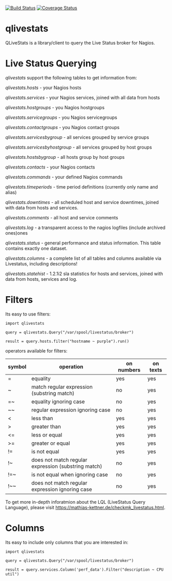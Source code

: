 [![Build Status](https://travis-ci.org/haukurk/qlivestats.svg?branch=master)](https://travis-ci.org/haukurk/qlivestats)
[![Coverage Status](https://coveralls.io/repos/haukurk/qlivestats/badge.svg?branch=master)](https://coveralls.io/r/haukurk/qlivestats?branch=master)
# qlivestats
QLiveStats is a library/client to query the Live Status broker for Nagios.

# Live Status Querying

*qlivestats* support the following tables to get information from:

*qlivestats.hosts* - your Nagios hosts

*qlivestats.services* - your Nagios services, joined with all data from hosts

*qlivestats.hostgroups* - you Nagios hostgroups

*qlivestats.servicegroups* - you Nagios servicegroups

*qlivestats.contactgroups* - you Nagios contact groups

*qlivestats.servicesbygroup* - all services grouped by service groups

*qlivestats.servicesbyhostgroup* - all services grouped by host groups

*qlivestats.hostsbygroup* - all hosts group by host groups

*qlivestats.contacts* - your Nagios contacts

*qlivestats.commands* - your defined Nagios commands

*qlivestats.timeperiods* - time period definitions (currently only name and alias)

*qlivestats.downtimes* - all scheduled host and service downtimes, joined with data from hosts and services.

*qlivestats.comments* - all host and service comments

*qlivestats.log* - a transparent access to the nagios logfiles (include archived ones)ones

*qlivestats.status* - general performance and status information. This table contains exactly one dataset.

*qlivestats.columns* - a complete list of all tables and columns available via Livestatus, including descriptions!

*qlivestats.statehist* - 1.2.1i2 sla statistics for hosts and services, joined with data from hosts, services and log.


# Filters

Its easy to use filters:


```
import qlivestats

query = qlivestats.Query("/var/spool/livestatus/broker")

result = query.hosts.filter("hostname ~ purple").run()
```

operators available for filters:

| symbol  | operation                                   | on numbers  | on texts  |
|-------- |-------------------------------------------- |------------ |---------- |
| =       | equality                                    | yes         | yes       |
| ~       | match regular expression (substring match)  | no          | yes       |
| =~      | equality ignoring case                      | no          | yes       |
| ~~      | regular expression ignoring case            | no          | yes       |
| <       | less than                                   | yes         | yes       |
| >       | greater than                                | yes         | yes       |
| <=      | less or equal                               | yes         | yes       |
| >=      | greater or equal                            | yes         | yes       |
| !=      | is not equal                                | yes         | yes       |
| !~      | does not match regular expression (substring match) | no  | yes       |
| !=~     | is not equal when ignoring case             | no          | yes       |
| !~~     | does not match regular expression ignoring case | no      | yes       | 

To get more in-depth inforatmion about the LQL (LiveStatus Query Language), please visit https://mathias-kettner.de/checkmk_livestatus.html.

# Columns

Its easy to include only columns that you are interested in:

```
import qlivestats

query = qlivestats.Query("/var/spool/livestatus/broker")

result = query.services.Column('perf_data').Filter("description ~ CPU util")                                                             
```
